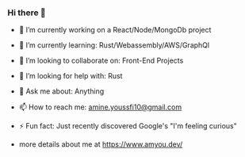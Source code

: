 ### Hi there 👋


- 🔭 I’m currently working on a React/Node/MongoDb project 

- 🌱 I’m currently learning: Rust/Webassembly/AWS/GraphQl

- 👯 I’m looking to collaborate on: Front-End Projects

- 🤔 I’m looking for help with: Rust

- 💬 Ask me about: Anything

- 📫 How to reach me: amine.youssfi10@gmail.com

- ⚡ Fun fact: Just recently discovered Google's "I'm feeling curious"




- more details about me at https://www.amyou.dev/

